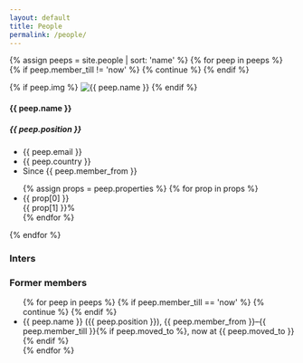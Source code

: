 ```yaml
---
layout: default
title: People
permalink: /people/
---
```


{% assign peeps = site.people | sort: 'name' %}
{% for peep in peeps %}
 {% if peep.member_till != 'now' %}
   {% continue %}
 {% endif %}
<div class="row peep">
  <div class="col-sm-2 peep-photo">
  {% if peep.img %}
    <img class="img-responsive" src="{{ site.baseurl }}{{ peep.img }}" alt="{{ peep.name }}">
  {% endif %}
  </div>
  <div class="col-sm-3 peep-info">
    <h4>{{ peep.name }}</h4>
    <h5>{{ peep.position }}</h5>
    <ul>
      <li>{{ peep.email }}</li>
      <li>{{ peep.country }}</li>
      <li>Since {{ peep.member_from }}</li>
    </ul>
  </div>
  <div class="col-sm-4 peep-stuff">
    <ul>
    {% assign props = peep.properties %}
    {% for prop in props %}
      <li>
        <span>{{ prop[0] }}</span>
        <div class="progress">
          <div class="progress-bar {% if prop[1] < 10 or prop[1] > 90 %}progress-bar-info{% else %}{% if prop[1] < 55 %}progress-bar-warning{% else %}progress-bar-success{% endif %}{% endif %}" role="progressbar" aria-valuenow="{{ prop[1] }}" aria-valuemin="0" aria-valuemax="100" style="width: {{ prop[1] }}%;">
            {{ prop[1] }}%
          </div>
        </div>
      </li>
    {% endfor %}
    </ul>
  </div>
</div>
{% endfor %}

<h3>Inters</h3>


<h3>Former members</h3>

<ul>
{% for peep in peeps %}
 {% if peep.member_till == 'now' %}
  {% continue %}
 {% endif %}
  <li>{{ peep.name }} ({{ peep.position }}), {{ peep.member_from }}&ndash;{{ peep.member_till }}{% if peep.moved_to %}, now at {{ peep.moved_to }}{% endif %}</li>
{% endfor %}
</ul>
